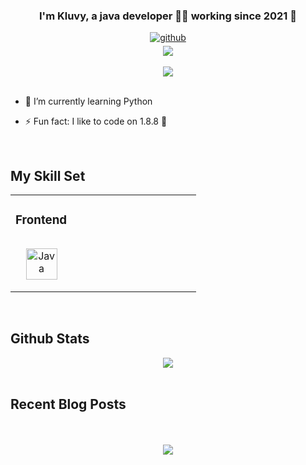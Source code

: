 ### <div align="center">I'm Kluvy, a java developer 👨‍💻 working since 2021 🚀</div>  
  
<div align="center">
<a href="https://github.com/NotKluvy" target="_blank">
<img src=https://img.shields.io/badge/github-%2324292e.svg?&style=for-the-badge&logo=github&logoColor=white alt=github style="margin-bottom: 5px;" />
</a>  
</div>
<div align="center">
<img src="https://komarev.com/ghpvc/?username=NotKluvy&&style=flat-square" align="center" />
</div>
<br/>
<div align="center"><img src="https://github-readme-stats.vercel.app/api/top-langs/?username=NotKluvy&hide_border=true&layout=compact" align="center" /></div>  

<br/> 

- 🌱 I’m currently learning Python  
  

- ⚡ Fun fact: I like to code on 1.8.8 🤫  
  

<br/>  


## My Skill Set  
<table><tr><td valign="top" width="33%">



### Frontend  
<div align="center">  
<img style="margin: 15px" src="https://profilinator.rishav.dev/skills-assets/java-original-wordmark.svg" alt="Java" height="50" />  
</div>

</td><td valign="top" width="33%">



</td><td valign="top" width="33%">



</td></tr></table>  

<br/>  


## Github Stats  
<div align="center"><img src="https://github-readme-stats.vercel.app/api/top-langs/?username=NotKluvy&hide_border=true&layout=compact" align="center" /></div>  

<br/>  


## Recent Blog Posts  
  

<br/>  

  

<br/>  

<div align="center">
<img src="https://komarev.com/ghpvc/?username=NotKluvy&&style=flat-square" align="center" />
</div>  
  

<br/>  


<br />
